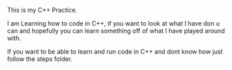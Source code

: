 This is my C++ Practice.

I am Learning how to code in C++, if you want to look at what I have don u can and hopefully you can learn something off of what I have played around with.

If you want to be able to learn and run code in C++ and dont know how just follow the steps folder.